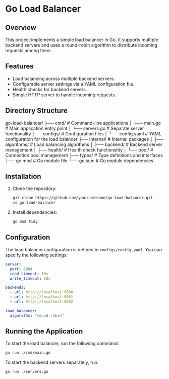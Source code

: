 # Go Load Balancer

## Overview

This project implements a simple load balancer in Go. It supports multiple backend servers and uses a round-robin algorithm to distribute incoming requests among them.

## Features

- Load balancing across multiple backend servers.
- Configurable server settings via a YAML configuration file.
- Health checks for backend servers.
- Simple HTTP server to handle incoming requests.

## Directory Structure

go-load-balancer/
├── cmd/ # Command-line applications
│ ├── main.go # Main application entry point
│ └── servers.go # Separate server functionality
├── configs/ # Configuration files
│ └── config.yaml # YAML configuration for the load balancer
├── internal/ # Internal packages
│ ├── algorithms/ # Load balancing algorithms
│ ├── backend/ # Backend server management
│ ├── health/ # Health check functionality
│ └── pool/ # Connection pool management
├── types/ # Type definitions and interfaces
├── go.mod # Go module file
└── go.sum # Go module dependencies

## Installation

1. Clone the repository:

   ```bash
   git clone https://github.com/yourusername/go-load-balancer.git
   cd go-load-balancer
   ```

2. Install dependencies:
   ```bash
   go mod tidy
   ```

## Configuration

The load balancer configuration is defined in `configs/config.yaml`. You can specify the following settings:

```yaml
server:
  port: 8084
  read_timeout: 10s
  write_timeout: 10s

backends:
  - url: http://localhost:9080
  - url: http://localhost:9001
  - url: http://localhost:9002

load_balancer:
  algorithm: "round-robin"
```

## Running the Application

To start the load balancer, run the following command:

```bash
go run ./cmd/main.go
```

To start the backend servers separately, run:

```bash
go run ./servers.go
```
